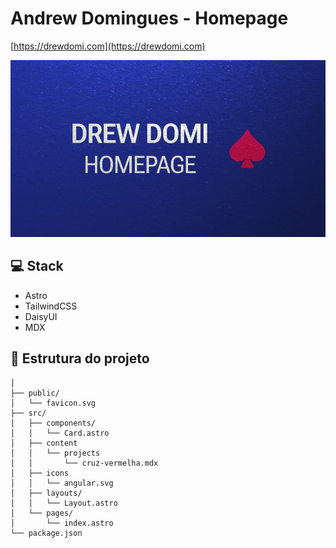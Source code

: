 # Andrew Domingues - Homepage

[https://drewdomi.com](https://drewdomi.com)

![SCREENSHOT](public/banner.jpg)

## 💻 Stack

- Astro
- TailwindCSS
- DaisyUI
- MDX

## 🚀 Estrutura do projeto

```text
│
├── public/
│   └── favicon.svg
├── src/
│   ├── components/
│   │   └── Card.astro
│   ├── content
│   │   └── projects
│   │       └── cruz-vermelha.mdx
│   ├── icons
│   │   └── angular.svg
│   ├── layouts/
│   │   └── Layout.astro
│   └── pages/
│       └── index.astro
└── package.json
```
